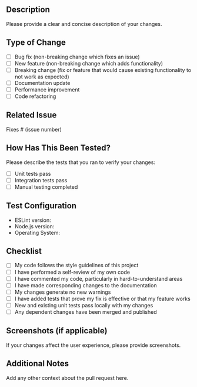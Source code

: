 ## Description

Please provide a clear and concise description of your changes.

## Type of Change

- [ ] Bug fix (non-breaking change which fixes an issue)
- [ ] New feature (non-breaking change which adds functionality)
- [ ] Breaking change (fix or feature that would cause existing functionality to not work as expected)
- [ ] Documentation update
- [ ] Performance improvement
- [ ] Code refactoring

## Related Issue

Fixes # (issue number)

## How Has This Been Tested?

Please describe the tests that you ran to verify your changes:

- [ ] Unit tests pass
- [ ] Integration tests pass
- [ ] Manual testing completed

## Test Configuration

- ESLint version:
- Node.js version:
- Operating System:

## Checklist

- [ ] My code follows the style guidelines of this project
- [ ] I have performed a self-review of my own code
- [ ] I have commented my code, particularly in hard-to-understand areas
- [ ] I have made corresponding changes to the documentation
- [ ] My changes generate no new warnings
- [ ] I have added tests that prove my fix is effective or that my feature works
- [ ] New and existing unit tests pass locally with my changes
- [ ] Any dependent changes have been merged and published

## Screenshots (if applicable)

If your changes affect the user experience, please provide screenshots.

## Additional Notes

Add any other context about the pull request here.
